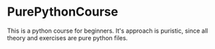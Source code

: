 # PurePythonCourse
This is a python course for beginners. It's approach is puristic, since all theory and exercises are pure python files. 
